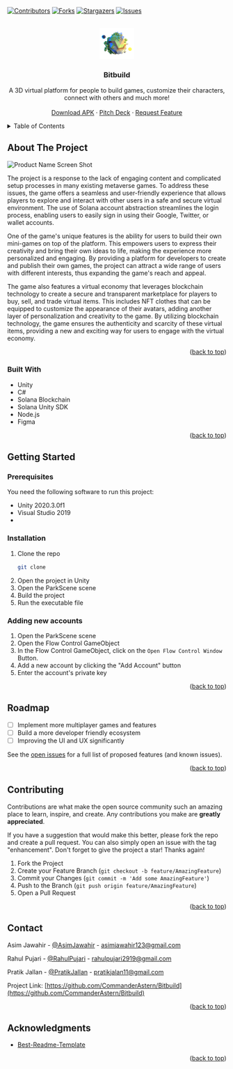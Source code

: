 <a name="readme-top"></a>

[![Contributors][contributors-shield]][contributors-url]
[![Forks][forks-shield]][forks-url]
[![Stargazers][stars-shield]][stars-url]
[![Issues][issues-shield]][issues-url]


<!-- PROJECT LOGO -->
<br />
<div align="center">
  <a href="https://github.com/CommanderAstern/Bitbuild">
    <img src="./images/logo.png" alt="Logo" width="80">
  </a>

<h3 align="center">Bitbuild</h3>

  <p align="center">
    A 3D virtual platform for people to build games, customize their characters, connect with others and much more!
    <br />
    <br />
    <a href="">Download APK</a>
    ·
    <a href="">Pitch Deck</a>
    ·
    <a href="https://github.com/CommanderAstern/Bitbuild/issues">Request Feature</a>
  </p>
</div>

<!-- TABLE OF CONTENTS -->
<details>
  <summary>Table of Contents</summary>
  <ol>
    <li>
      <a href="#about-the-project">About The Project</a>
      <ul>
        <li><a href="#built-with">Built With</a></li>
      </ul>
    </li>
    <li>
      <a href="#getting-started">Getting Started</a>
      <ul>
        <li><a href="#prerequisites">Prerequisites</a></li>
        <li><a href="#installation">Installation</a></li>
      </ul>
    </li>
    <li><a href="#roadmap">Roadmap</a></li>
    <li><a href="#contributing">Contributing</a></li>
    <li><a href="#contact">Contact</a></li>
  </ol>
</details>

<!-- ABOUT THE PROJECT -->
## About The Project

![Product Name Screen Shot][product-screenshot]

The project is a response to the lack of engaging content and complicated setup processes in many existing metaverse games. To address these issues, the game offers a seamless and user-friendly experience that allows players to explore and interact with other users in a safe and secure virtual environment. The use of Solana account abstraction streamlines the login process, enabling users to easily sign in using their Google, Twitter, or wallet accounts.

One of the game's unique features is the ability for users to build their own mini-games on top of the platform. This empowers users to express their creativity and bring their own ideas to life, making the experience more personalized and engaging. By providing a platform for developers to create and publish their own games, the project can attract a wide range of users with different interests, thus expanding the game's reach and appeal.

The game also features a virtual economy that leverages blockchain technology to create a secure and transparent marketplace for players to buy, sell, and trade virtual items. This includes NFT clothes that can be equipped to customize the appearance of their avatars, adding another layer of personalization and creativity to the game. By utilizing blockchain technology, the game ensures the authenticity and scarcity of these virtual items, providing a new and exciting way for users to engage with the virtual economy.

<p align="right">(<a href="#readme-top">back to top</a>)</p>

### Built With

* Unity
* C#
* Solana Blockchain
* Solana Unity SDK
* Node.js
* Figma

<p align="right">(<a href="#readme-top">back to top</a>)</p>

<!-- GETTING STARTED -->
## Getting Started

### Prerequisites

You need the following software to run this project:
* Unity 2020.3.0f1
* Visual Studio 2019
* 

### Installation

1. Clone the repo
   ```sh
   git clone
    ```
2. Open the project in Unity
3. Open the ParkScene scene
4. Build the project
5. Run the executable file

### Adding new accounts
1. Open the ParkScene scene
2. Open the Flow Control GameObject
3. In the Flow Control GameObject, click on the `Open Flow Control Window` Button.
3. Add a new account by clicking the "Add Account" button
4. Enter the account's private key

<p align="right">(<a href="#readme-top">back to top</a>)</p>



<!-- ROADMAP -->
## Roadmap

- [ ] Implement more multiplayer games and features
- [ ] Build a more developer friendly ecosystem
- [ ] Improving the UI and UX significantly

See the [open issues](https://github.com/CommanderAstern/Bitbuild/issues) for a full list of proposed features (and known issues).

<p align="right">(<a href="#readme-top">back to top</a>)</p>



<!-- CONTRIBUTING -->
## Contributing

Contributions are what make the open source community such an amazing place to learn, inspire, and create. Any contributions you make are **greatly appreciated**.

If you have a suggestion that would make this better, please fork the repo and create a pull request. You can also simply open an issue with the tag "enhancement".
Don't forget to give the project a star! Thanks again!

1. Fork the Project
2. Create your Feature Branch (`git checkout -b feature/AmazingFeature`)
3. Commit your Changes (`git commit -m 'Add some AmazingFeature'`)
4. Push to the Branch (`git push origin feature/AmazingFeature`)
5. Open a Pull Request

<p align="right">(<a href="#readme-top">back to top</a>)</p>




<!-- CONTACT -->
## Contact

Asim Jawahir - [@AsimJawahir](https://twitter.com/AsimJawahir) - asimjawahir123@gmail.com

Rahul Pujari - [@RahulPujari](https://twitter.com/therahulpujari) - rahulpujari2919@gmail.com

Pratik Jallan - [@PratikJallan](https://www.linkedin.com/in/pratik-jallan/) - pratikjalan11@gmail.com

Project Link: [https://github.com/CommanderAstern/Bitbuild](https://github.com/CommanderAstern/Bitbuild)

<p align="right">(<a href="#readme-top">back to top</a>)</p>



<!-- ACKNOWLEDGMENTS -->
## Acknowledgments

* [Best-Readme-Template](https://github.com/othneildrew/Best-README-Template)
<p align="right">(<a href="#readme-top">back to top</a>)</p>



<!-- MARKDOWN LINKS & IMAGES -->
<!-- https://www.markdownguide.org/basic-syntax/#reference-style-links -->
[contributors-shield]: https://img.shields.io/github/contributors/CommanderAstern/Bitbuild.svg?style=for-the-badge
[contributors-url]: https://github.com/CommanderAstern/Bitbuild/graphs/contributors
[forks-shield]: https://img.shields.io/github/forks/CommanderAstern/Bitbuild.svg?style=for-the-badge
[forks-url]: https://github.com/CommanderAstern/Bitbuild/network/members
[stars-shield]: https://img.shields.io/github/stars/CommanderAstern/Bitbuild.svg?style=for-the-badge
[stars-url]: https://github.com/CommanderAstern/Bitbuild/stargazers
[issues-shield]: https://img.shields.io/github/issues/CommanderAstern/Bitbuild.svg?style=for-the-badge
[issues-url]: https://github.com/CommanderAstern/Bitbuild/issues
[license-shield]: https://img.shields.io/github/license/CommanderAstern/Bitbuild.svg?style=for-the-badge
[license-url]: https://github.com/CommanderAstern/Bitbuild/blob/master/LICENSE.txt
[linkedin-shield]: https://img.shields.io/badge/-LinkedIn-black.svg?style=for-the-badge&logo=linkedin&colorB=555
[linkedin-url]: https://linkedin.com/in/asimjawahir
[product-screenshot]: ./images/Bitbuild.png
[Next.js]: https://img.shields.io/badge/next.js-000000?style=for-the-badge&logo=nextdotjs&logoColor=white
[Next-url]: https://nextjs.org/
[React.js]: https://img.shields.io/badge/React-20232A?style=for-the-badge&logo=react&logoColor=61DAFB
[React-url]: https://reactjs.org/
[Vue.js]: https://img.shields.io/badge/Vue.js-35495E?style=for-the-badge&logo=vuedotjs&logoColor=4FC08D
[Vue-url]: https://vuejs.org/
[Angular.io]: https://img.shields.io/badge/Angular-DD0031?style=for-the-badge&logo=angular&logoColor=white
[Angular-url]: https://angular.io/
[Svelte.dev]: https://img.shields.io/badge/Svelte-4A4A55?style=for-the-badge&logo=svelte&logoColor=FF3E00
[Svelte-url]: https://svelte.dev/
[Laravel.com]: https://img.shields.io/badge/Laravel-FF2D20?style=for-the-badge&logo=laravel&logoColor=white
[Laravel-url]: https://laravel.com
[Bootstrap.com]: https://img.shields.io/badge/Bootstrap-563D7C?style=for-the-badge&logo=bootstrap&logoColor=white
[Bootstrap-url]: https://getbootstrap.com
[JQuery.com]: https://img.shields.io/badge/jQuery-0769AD?style=for-the-badge&logo=jquery&logoColor=white
[JQuery-url]: https://jquery.com 
